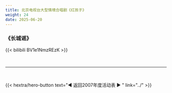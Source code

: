 ```yaml
---
title: 北京电视台大型情境合唱剧《红孩子》
weight: 24
date: 2025-06-20
---
```


### 《长城谣》

{{< bilibili BV1e1NmzREzK >}}


<br>
<hr>
<br>

{{< hextra/hero-button text="◀ 返回2007年度活动表 ▶ " link="../" >}}